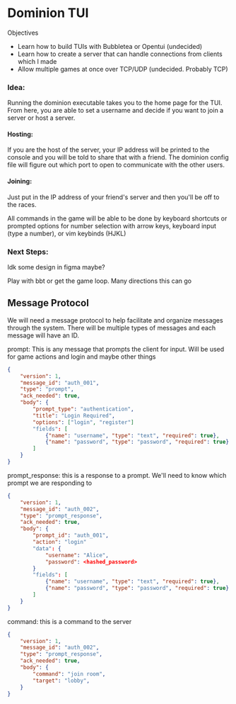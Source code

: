 # Dominion TUI

Objectives
- Learn how to build TUIs with Bubbletea or Opentui (undecided) 
- Learn how to create a server that can handle connections from clients which I made
- Allow multiple games at once over TCP/UDP (undecided. Probably TCP)

### Idea:
Running the dominion executable takes you to the home page for the TUI. From here, you are able to set a username and decide if you want to join a server or host a server.

#### Hosting:
If you are the host of the server, your IP address will be printed to the console and you will be told to share that with a friend. The dominion config file will figure out which port to open to communicate with the other users. 

<!-- I'll have to figure out network security -->
#### Joining:
Just put in the IP address of your friend's server and then you'll be off to the races.

All commands in the game will be able to be done by keyboard shortcuts or prompted options for number selection with arrow keys, keyboard input (type a number), or vim keybinds (HJKL)


### Next Steps:

Idk some design in figma maybe?

Play with bbt or get the game loop. Many directions this can go


## Message Protocol
We will need a message protocol to help facilitate and organize messages through the system. There will be multiple types of messages and each message will have an ID. 

prompt: This is any message that prompts the client for input. Will be used for game actions and login and maybe other things
```json
{
    "version": 1,
    "message_id": "auth_001",
    "type": "prompt",
    "ack_needed": true,
    "body": {
        "prompt_type": "authentication",
        "title": "Login Required",
        "options": ["login", "register"]
        "fields": [
            {"name": "username", "type": "text", "required": true},
            {"name": "password", "type": "password", "required": true}
        ]
    }
}
```

prompt_response: this is a response to a prompt. We'll need to know which prompt we are responding to
```json
{
    "version": 1,
    "message_id": "auth_002",
    "type": "prompt_response",
    "ack_needed": true,
    "body": {
        "prompt_id": "auth_001",
        "action": "login"
        "data": {
            "username": "Alice",
            "password": <hashed_password>
        }
        "fields": [
            {"name": "username", "type": "text", "required": true},
            {"name": "password", "type": "password", "required": true}
        ]
    }
}
```
command: this is a command to the server
```json
{
    "version": 1,
    "message_id": "auth_002",
    "type": "prompt_response",
    "ack_needed": true,
    "body": {
        "command": "join room",
        "target": "lobby",
    }
}
```
